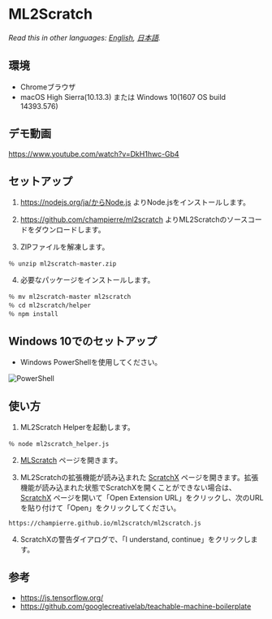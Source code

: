 # ML2Scratch

*Read this in other languages: [English](README.md), [日本語](README.ja.md).*

## 環境

- Chromeブラウザ
- macOS High Sierra(10.13.3) または Windows 10(1607 OS build 14393.576)

## デモ動画

https://www.youtube.com/watch?v=DkH1hwc-Gb4

## セットアップ

1. https://nodejs.org/ja/からNode.js よりNode.jsをインストールします。

2. https://github.com/champierre/ml2scratch よりML2Scratchのソースコードをダウンロードします。

3. ZIPファイルを解凍します。

  ```
  ％ unzip ml2scratch-master.zip
  ```

4. 必要なパッケージをインストールします。

  ```
  ％ mv ml2scratch-master ml2scratch
  ％ cd ml2scratch/helper
  ％ npm install
  ```

## Windows 10でのセットアップ

- Windows PowerShellを使用してください。

![PowerShell](https://user-images.githubusercontent.com/10215/38457066-c3aae2aa-3ac6-11e8-8e08-800a08926a01.PNG)

## 使い方

1. ML2Scratch Helperを起動します。

  ```
  ％ node ml2scratch_helper.js
  ```

2. [MLScratch](https://champierre.github.io/ml2scratch/) ページを開きます。

3. ML2Scratchの拡張機能が読み込まれた [ScratchX](http://scratchx.org/?url=https://champierre.github.io/ml2scratch/ml2scratch.js) ページを開きます。拡張機能が読み込まれた状態でScratchXを開くことができない場合は、 [ScratchX](http://scratchx.org/) ページを開いて「Open Extension URL」をクリックし、次のURLを貼り付けて「Open」をクリックしてください。

  ```
  https://champierre.github.io/ml2scratch/ml2scratch.js
  ```

4. ScratchXの警告ダイアログで、「I understand, continue」をクリックします。

## 参考

- https://js.tensorflow.org/
- https://github.com/googlecreativelab/teachable-machine-boilerplate
